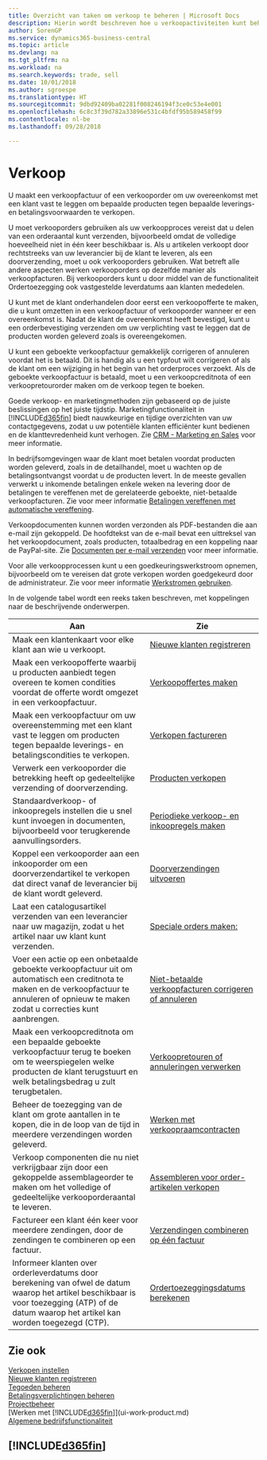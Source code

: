 ```yaml
---
title: Overzicht van taken om verkoop te beheren | Microsoft Docs
description: Hierin wordt beschreven hoe u verkoopactiviteiten kunt beheren.
author: SorenGP
ms.service: dynamics365-business-central
ms.topic: article
ms.devlang: na
ms.tgt_pltfrm: na
ms.workload: na
ms.search.keywords: trade, sell
ms.date: 10/01/2018
ms.author: sgroespe
ms.translationtype: HT
ms.sourcegitcommit: 9dbd92409ba02281f008246194f3ce0c53e4e001
ms.openlocfilehash: 6c8c3f39d782a33896e531c4bfdf95b589458f99
ms.contentlocale: nl-be
ms.lasthandoff: 09/28/2018

---
```

# <a name="sales"></a>Verkoop
U maakt een verkoopfactuur of een verkooporder om uw overeenkomst met een klant vast te leggen om bepaalde producten tegen bepaalde leverings- en betalingsvoorwaarden te verkopen.

U moet verkooporders gebruiken als uw verkoopproces vereist dat u delen van een orderaantal kunt verzenden, bijvoorbeeld omdat de volledige hoeveelheid niet in één keer beschikbaar is. Als u artikelen verkoopt door rechtstreeks van uw leverancier bij de klant te leveren, als een doorverzending, moet u ook verkooporders gebruiken. Wat betreft alle andere aspecten werken verkooporders op dezelfde manier als verkoopfacturen. Bij verkooporders kunt u door middel van de functionaliteit Ordertoezegging ook vastgestelde leverdatums aan klanten mededelen.  

U kunt met de klant onderhandelen door eerst een verkoopofferte te maken, die u kunt omzetten in een verkoopfactuur of verkooporder wanneer er een overeenkomst is. Nadat de klant de overeenkomst heeft bevestigd, kunt u een orderbevestiging verzenden om uw verplichting vast te leggen dat de producten worden geleverd zoals is overeengekomen.

U kunt een geboekte verkoopfactuur gemakkelijk corrigeren of annuleren voordat het is betaald. Dit is handig als u een typfout wilt corrigeren of als de klant om een wijziging in het begin van het orderproces verzoekt. Als de geboekte verkoopfactuur is betaald, moet u een verkoopcreditnota of een verkoopretourorder maken om de verkoop tegen te boeken.

Goede verkoop- en marketingmethoden zijn gebaseerd op de juiste beslissingen op het juiste tijdstip. Marketingfunctionaliteit in [!INCLUDE[d365fin](includes/d365fin_md.md)] biedt nauwkeurige en tijdige overzichten van uw contactgegevens, zodat u uw potentiële klanten efficiënter kunt bedienen en de klanttevredenheid kunt verhogen. Zie [CRM - Marketing en Sales](marketing-relationship-management.md) voor meer informatie.

In bedrijfsomgevingen waar de klant moet betalen voordat producten worden geleverd, zoals in de detailhandel, moet u wachten op de betalingsontvangst voordat u de producten levert. In de meeste gevallen verwerkt u inkomende betalingen enkele weken na levering door de betalingen te vereffenen met de gerelateerde geboekte, niet-betaalde verkoopfacturen. Zie voor meer informatie [Betalingen vereffenen met automatische vereffening](receivables-how-reconcile-payments-auto-application.md).

Verkoopdocumenten kunnen worden verzonden als PDF-bestanden die aan e-mail zijn gekoppeld. De hoofdtekst van de e-mail bevat een uittreksel van het verkoopdocument, zoals producten, totaalbedrag en een koppeling naar de PayPal-site. Zie [Documenten per e-mail verzenden](ui-how-send-documents-email.md) voor meer informatie.

Voor alle verkoopprocessen kunt u een goedkeuringswerkstroom opnemen, bijvoorbeeld om te vereisen dat grote verkopen worden goedgekeurd door de administrateur. Zie voor meer informatie [Werkstromen gebruiken](across-use-workflows.md).

In de volgende tabel wordt een reeks taken beschreven, met koppelingen naar de beschrijvende onderwerpen.

| Aan | Zie |
| --- | --- |
|Maak een klantenkaart voor elke klant aan wie u verkoopt.|[Nieuwe klanten registreren](sales-how-register-new-customers.md)|
| Maak een verkoopofferte waarbij u producten aanbiedt tegen overeen te komen condities voordat de offerte wordt omgezet in een verkoopfactuur. |[Verkoopoffertes maken](sales-how-make-offers.md) |
| Maak een verkoopfactuur om uw overeenstemming met een klant vast te leggen om producten tegen bepaalde leverings- en betalingscondities te verkopen. |[Verkopen factureren](sales-how-invoice-sales.md) |
| Verwerk een verkooporder die betrekking heeft op gedeeltelijke verzending of doorverzending. |[Producten verkopen](sales-how-sell-products.md) |
|Standaardverkoop- of inkoopregels instellen die u snel kunt invoegen in documenten, bijvoorbeeld voor terugkerende aanvullingsorders.|[Periodieke verkoop- en inkoopregels maken](sales-how-work-standard-lines.md)|  
| Koppel een verkooporder aan een inkooporder om een doorverzendartikel te verkopen dat direct vanaf de leverancier bij de klant wordt geleverd. |[Doorverzendingen uitvoeren](sales-how-drop-shipment.md) |
|Laat een catalogusartikel verzenden van een leverancier naar uw magazijn, zodat u het artikel naar uw klant kunt verzenden.|[Speciale orders maken:](sales-how-to-create-special-orders.md)|
| Voer een actie op een onbetaalde geboekte verkoopfactuur uit om automatisch een creditnota te maken en de verkoopfactuur te annuleren of opnieuw te maken zodat u correcties kunt aanbrengen. |[Niet-betaalde verkoopfacturen corrigeren of annuleren](sales-how-correct-cancel-sales-invoice.md) |
| Maak een verkoopcreditnota om een bepaalde geboekte verkoopfactuur terug te boeken om te weerspiegelen welke producten de klant terugstuurt en welk betalingsbedrag u zult terugbetalen. |[Verkoopretouren of annuleringen verwerken](sales-how-process-sales-returns-cancellations.md) |
|Beheer de toezegging van de klant om grote aantallen in te kopen, die in de loop van de tijd in meerdere verzendingen worden geleverd.|[Werken met verkoopraamcontracten](sales-how-to-create-blanket-sales-orders.md)|
|Verkoop componenten die nu niet verkrijgbaar zijn door een gekoppelde assemblageorder te maken om het volledige of gedeeltelijke verkooporderaantal te leveren.|[Assembleren voor order-artikelen verkopen](assembly-how-to-sell-items-assembled-to-order.md)|
|Factureer een klant één keer voor meerdere zendingen, door de zendingen te combineren op een factuur.|[Verzendingen combineren op één factuur](sales-how-to-combine-shipments-on-a-single-invoice.md)|
|Informeer klanten over orderleverdatums door berekening van ofwel de datum waarop het artikel beschikbaar is voor toezegging (ATP) of de datum waarop het artikel kan worden toegezegd (CTP).|[Ordertoezeggingsdatums berekenen](sales-how-to-calculate-order-promising-dates.md)|

## <a name="see-also"></a>Zie ook
[Verkopen instellen](sales-setup-sales.md)  
[Nieuwe klanten registreren](sales-how-register-new-customers.md)  
[Tegoeden beheren](receivables-manage-receivables.md)  
[Betalingsverplichtingen beheren](payables-manage-payables.md)  
[Projectbeheer](projects-manage-projects.md)    
[Werken met [!INCLUDE[d365fin](includes/d365fin_md.md)]](ui-work-product.md)  
[Algemene bedrijfsfunctionaliteit](ui-across-business-areas.md)

## [!INCLUDE[d365fin](includes/free_trial_md.md)]  

